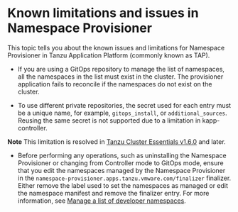 # Known limitations and issues in Namespace Provisioner

This topic tells you about the known issues and limitations for Namespace Provisioner in
Tanzu Application Platform (commonly known as TAP).

- If you are using a GitOps repository to manage the list of namespaces, all the namespaces in the
list must exist in the cluster. The provisioner application fails to reconcile if the namespaces do
not exist on the cluster.

- To use different private repositories, the secret used for each entry must be a unique name, for
example, `gitops_install`, or `additional_sources`. Reusing the same secret is not supported due to a
limitation in kapp-controller.

**Note** This limitation is resolved in [Tanzu Cluster Essentials v1.6.0](https://docs.vmware.com/en/Cluster-Essentials-for-VMware-Tanzu/1.6/cluster-essentials/release-notes.html#v160-2) and later.

- Before performing any operations, such as uninstalling the Namespace Provisioner or changing
from Controller mode to GitOps mode, ensure that you edit the namespaces managed by the
Namespace Provisioner in the `namespace-provisioner.apps.tanzu.vmware.com/finalizer` finalizer.
Either remove the label used to set the namespaces as managed or edit the namespace manifest and
remove the finalizer entry. For more information, see
[Manage a list of developer namespaces](provision-developer-ns.hbs.md).
